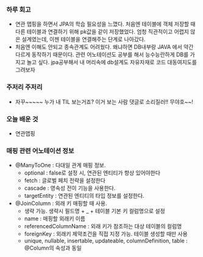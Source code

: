 
### 하루 회고

- 연관 맵핑을 하면서 JPA의 학습 필요성을 느꼈다. 처음엔 테이블에 객체 저장할 때 다른 테이블과 연결하기 위해 pk값을 같이 저장했었다. 엄청 직관적이고 어렵지 않은 설계였는데, 이젠 테이블을 연결해주는 단계로 나아갔다.
- 처음엔 이해도 안되고 종속관계도 어려웠다. 왜냐하면 DB내부랑 JAVA 에서 약간 다르게 동작하기 때문이다. 관련 어노테이션도 공부를 해서 능수능란하게 DB를 가지고 놀고 싶다.
jpa공부해서 내 머리속에 db설계도 자유자재로 코드 대동여지도를 그려보자

### 주저리 주저리

- 자꾸~~~~~ 누가 내 TIL 보는거죠? 이거 보는 사람 댓글로 소리질러!! 무야호~~!

### 오늘 배운 것

- 연관맵핑

### 매핑 관련 어노테이션 정보

- @ManyToOne : 다대일 관계 매핑 정보.
    - optional : false로 설정 시, 연관된 엔티티가 항상 있어야한다
    - fetch : 글로벌 페치 전략을 설정한다
    - cascade : 영속성 전이 기능을 사용한다.
    - targetEntity : 연관된 엔티티의 타입 정보를 설정한다.
- @JoinColumn : 외래 키 매핑할 때 사용.
    - 생략 가능. 생략시 필드명 + _ + 테이블 기본 키 컬럼명으로 설정
    - name : 매핑할 외래키 이름
    - referencedColumnName : 외래 키가 참조하는 대상 테이블의 컬럼명
    - foreignKey : 외래키 제약조건을 직접 지정 가능. 테이블 생성할 때만 사용
    - unique, nullable, insertable, updateable, columnDefinition, table : @Column의 속성과 동일
